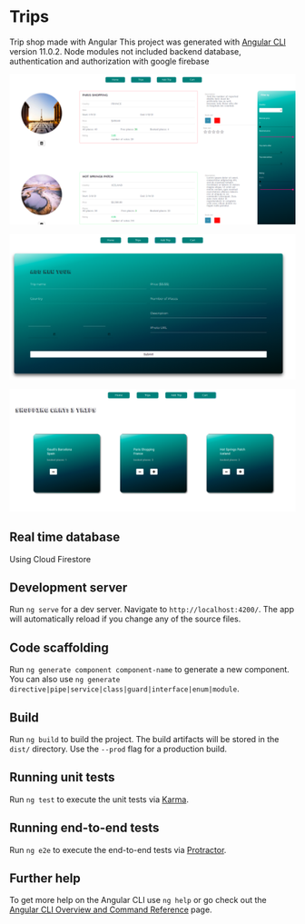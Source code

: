 # Trips
Trip shop made with Angular
This project was generated with [Angular CLI](https://github.com/angular/angular-cli) version 11.0.2.
Node modules not included
backend database, authentication and authorization with google firebase

![alt text](https://github.com/zbrze/Trips-selling-web-app/blob/main/photos/trips_screen.png?raw=true)


![alt text](https://github.com/zbrze/Trips-selling-web-app/blob/main/photos/trips_add.png?raw=true)

![alt text](https://github.com/zbrze/Trips-selling-web-app/blob/main/photos/trips_cart.png?raw=true)

## Real time database
Using Cloud Firestore

## Development server

Run `ng serve` for a dev server. Navigate to `http://localhost:4200/`. The app will automatically reload if you change any of the source files.

## Code scaffolding

Run `ng generate component component-name` to generate a new component. You can also use `ng generate directive|pipe|service|class|guard|interface|enum|module`.

## Build

Run `ng build` to build the project. The build artifacts will be stored in the `dist/` directory. Use the `--prod` flag for a production build.

## Running unit tests

Run `ng test` to execute the unit tests via [Karma](https://karma-runner.github.io).

## Running end-to-end tests

Run `ng e2e` to execute the end-to-end tests via [Protractor](http://www.protractortest.org/).

## Further help

To get more help on the Angular CLI use `ng help` or go check out the [Angular CLI Overview and Command Reference](https://angular.io/cli) page.
